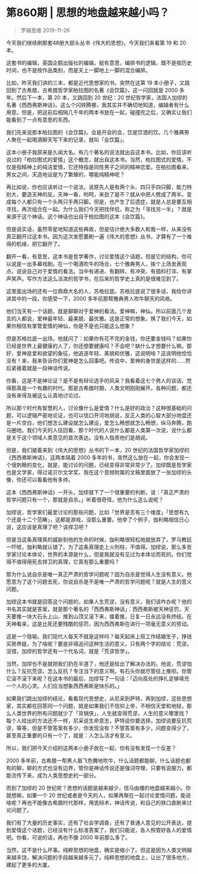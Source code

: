 # 第860期 | 思想的地盘越来越小吗？
> 罗辑思维
2019-11-26

今天我们继续刷那套48册大部头丛书《伟大的思想》。今天我们来看第 19 和 20 本。

这套书的编辑，英国企鹅出版社的编辑，挺有意思，编排书的逻辑，既不是按历史时间，也不是按作品类别，而是天上一脚地上一脚的混合编排。

比如，昨天我们讲的三本，都是近代思想家的书。突然在这第 19 本小册子，又跳回到了古希腊，古希腊哲学家柏拉图的名著《会饮篇》，这一闪回就是 2000 多年。然后下一本，第 20 本，又跳回到 20 世纪：20 世纪哲学家，法国人加缪的名著《西西弗斯神话》。这么个闪转腾挪，我其实并不确切地知道，编辑者有什么用意。但是，把这前后相隔几千年的两本书放在一起，碰撞完之后，又确实让我们能看到了一点有意思的东西。

我们先来说那本柏拉图的《会饮篇》。会是开会的会，饮是饮酒的饮。几个雅典男人聚在一起喝酒聊天写下来的记录，就叫「会饮篇」。

这本小册子我原来是久闻大名。有几个著名的说法就出自这本书。比如，你应该听说过的「柏拉图式的爱情」这个概念，就出自这本书。当然，柏拉图式的爱情，不仅是指精神上的纯洁爱情，它还特指是同性男子之间的精神恋爱。在柏拉图看来，男女之间，天造地设是为了繁殖的，哪能纯精神呢？

再比如说，你也应该听过一个说法，说原先人是有两个头、四只手四只脚，能力特别大，要造天神的反。天神一看，哟呵，来劲了是不？就从中把人劈成了两半。变成每个人都只有一个头两只手两只脚。但是，也产生了后遗症，就是人总是要互相寻找，再次组合在一起。为什么我们今天把找伴侣，称之为「寻找另一半」？就是来源于这个神话。这个神话也出自于柏拉图的这本《会饮篇》。

但是说实话，虽然零星地知道这些典故，但是估计绝大多数人和我一样，从来没有真正翻开过这本书。因为这次发愿要刷一遍《伟大的思想》丛书，才算有了一个难得的机缘，把它翻开了。

翻开一看，有意思，这本书是哲学著作，讨论爱情这个话题，但是它的结构，你可以说是一出多幕戏剧。在一个喝酒吹牛的场合，七个雅典男人，挨个上场发表观点，说说自己对于爱情的看法。当中有递进、有翻转、有冲突、有插科打诨、有掌声笑声。写作方法这么活泼的哲学书，在后来的哲学史上真的是很难见到了。

这里面出场的还有一位鼎鼎大名的人，苏格拉底。苏格拉底说了很多话，我给你讲讲其中的一段，你感受一下，2000 多年前那帮雅典男人吹牛聊天的风格。

他们当天有一个话题，就是聊聊对于爱神的看法。爱神嘛，神仙。所以前面几个发言的人都说，爱神最年轻、最美貌、最优雅。这是正常的想象。换了我们今天，如果你相信有掌管爱情的神仙，你是不是也只能这么想象？

但是苏格拉底一出场，他就问了：如果你有花不完的金钱，你还要金钱吗？如果你已经是世界上最健康的人了，你还想要健康吗？不会吧？缺什么才想要什么嘛。那好，爱神是爱和欲望的象征，他追逐年轻、美貌和优雅，这说明啥？这说明他恰恰没有！来，我来告诉你们爱神是怎么回事吧。传说中，爱神的身世是这样的……然后紧接着就是一段神话传说。

你看，这是不是神论证？是不是有辩论选手的风采？我看着这七个男人的谈话，觉得那真是一个有趣的时代。那是古希腊时期，人类文明刚刚展开。各种问题，都还没有来得及被这么认真地讨论过。

所以那个时代有智慧的人，讨论像什么是爱情？什么是好的政治？这种很基础的问题，可以逻辑严密地论证，也可以信口开河地胡说，反正人类的心智大部分地盘还是一片空白，他们想怎么建设就怎么建设，爱怎么畅想就怎么畅想，纵马奔腾，跑马圈地。我们今天的人往回看，那个时代的人说什么都是人类第一次说，说什么都是关于这个领域人类意见的首次表达。没有人指责他们是胡说。

但是，我们接着来到《伟大的思想》丛书的下一本，20 世纪的法国哲学家加缪的《西西弗斯神话》，这两本隔着 2000 多年的书，突然这么放在一起，你会发现一个很刺眼的变化，就是，能讨论的问题，已经变得非常非常少了。加缪既是哲学家也是文学家，得过诺贝尔文学奖，我在这个音频附属的文稿里面放了一张加缪的头像，你还可以看看他有多帅。

这本《西西弗斯神话》一开头，加缪就下了一个很重要的判断，说：「真正严肃的哲学问题只有一个，那就是自杀。」听着很奇怪，他为什么这么说呢？

加缪说，哲学家们最爱讨论的那些问题，比如「世界是否有三个维度」「思想有九个还是十二个范畴」，这都是游戏，没那么重要。他举了个例子，伽利略相信日心说，这应该是真理了吧？该捍卫吧？

但是当这条真理真的威胁到他的生命的时候，伽利略很轻松地就放弃了。罗马教廷一吓唬，伽利略就认错了。为了这条真理走上火刑柱，不值得。加缪说，那么多哲学家讨论本体论，世界的本源是什么，但是我就没有见过为本体论而死的。你们觉得不值得用死去捍卫的真理，它真有那么重要吗？

那为什么说自杀是唯一真正严肃的哲学问题呢？因为自杀是觉得人生没有意义。他愿意为了这个问题去死，你说自杀是不是唯一严肃的哲学问题呢？就是人生的意义问题。

加缪这本书就是回答这个问题的，如果人生荒谬，没有意义，我们该咋办呢？他的书名其实就是答案，就是那个著名的「西西弗斯神话」：西西弗斯被天神惩罚，天天要推一块大石头上山，推到山顶又滚下来，接着推，日复一日永远没有终结。在天神看来，这是比死还要残酷的惩罚，因为西西弗斯在进行一项毫无意义的劳动。

这是一个隐喻。我们现代人每天不就是这样吗？每天起床上班工作结婚生子，挣钱买房养娃，为了啥呢？要是非得追问这种生活的意义，只有两个字的结论：荒谬。没错，加缪的哲学还有一个代名词，就是「荒谬哲学」。

当然，加缪也不是就把我们扔在半道了，他还是给出了解决办法的。他说，荒谬怕什么？反抗荒谬。怎么反抗？专注当下的意义啊。有石头你就尽管往上推呗。你管它滚不滚下来呢？在这本书的最后，加缪写了一句话：「迈向高处的挣扎足够填充一个人的心灵。人们应当想象西西弗斯是快乐的。」

如果我们跳出加缪的结论，看看现代思想史，从尼采到萨特，再到加缪，这些思想家，其实都在回答同一个问题，就是如果我们不信仰上帝，不相信天堂和地狱，那么人类世界的所有问题就少了「背锅侠」，人生就变得荒谬，人生的意义哪里找？每个人给出的方法还不一样，尼采说生命意志，萨特说你要选择，加缪说要反抗荒谬，等等，但是不管答案有多少，你发现没有？不管答案有多少，问题变得少了，甚至真正重要的只有一个了，就是：人怎么活才有意义。

所以，我们把今天介绍的这两本小册子放在一起，你有没有发现一个反差？

2000 多年前，古希腊一帮男人眉飞色舞地吹牛，什么话题都能聊，什么话题也都有的聊，聊的方式也没有边界，管你是神话传说还是强词夺理，只要有说服力，都能流传下来，成为人类思想史的一部分。

而到了加缪的 20 世纪呢？思想的话题是越来越少，信马由缰的地盘越来越小。你就想嘛，如果一个 20 世纪或者是今天的人，如果再聚在一起讨论爱情问题，能说啥呢？再也不能像古希腊时代那样，用诡辩术，神话传说，和自己的铁口直断来讨论问题了。

我们有了大量的历史事实，还有了社会学调查，还有了普通人意见的公开表达，提到爱情这个话题，已经没有什么标准答案了，我们只能说，各人照管好各人的爱情吧。你看，可说的话，再也不像 2000 年前那么多了。

当然，这不是什么坏事。纯粹思想的地盘，确实是缩小了。但这是因为人类文明越来越丰饶，解决问题的手段越来越多元了。纯粹思想的地盘上，让出了很多地方，建起了更多的大厦。

